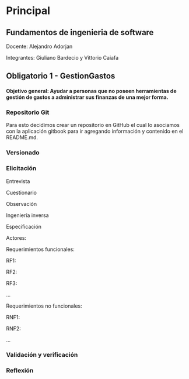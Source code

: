 # Principal

## Fundamentos de ingenieria de software

Docente: Alejandro Adorjan

Integrantes: Giuliano Bardecio y Vittorio Caiafa

## Obligatorio 1 - GestionGastos

#### Objetivo general: Ayudar a personas que no poseen herramientas de gestión de gastos a administrar sus finanzas de una mejor forma.



### Repositorio Git

Para esto decidimos crear un repositorio en GitHub el cual lo asociamos con la aplicación gitbook para ir agregando información y contenido en el README.md.



### Versionado





### Elicitación

Entrevista

Cuestionario

Observación

Ingeniería inversa





Especificación

Actores:

Requerimientos funcionales:

RF1:

RF2:

RF3:

...

Requerimientos no funcionales:

RNF1:

RNF2:

...

### Validación y verificación



### Reflexión

